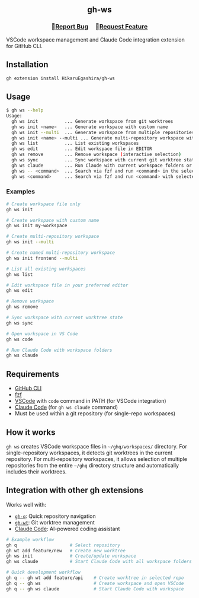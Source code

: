 <h2 align="center">
    <p align="center">gh-ws</p>
</h2>

<h3 align="center">
🔹<a  href="https://github.com/HikaruEgashira/gh-ws/issues">Report Bug</a> &nbsp; &nbsp;
🔹<a  href="https://github.com/HikaruEgashira/gh-ws/issues">Request Feature</a>
</h3>

VSCode workspace management and Claude Code integration extension for GitHub CLI.

## Installation

```bash
gh extension install HikaruEgashira/gh-ws
```

## Usage

```bash
$ gh ws --help
Usage:
  gh ws init          ... Generate workspace from git worktrees
  gh ws init <name>   ... Generate workspace with custom name
  gh ws init --multi  ... Generate workspace from multiple repositories
  gh ws init <name> --multi ... Generate multi-repository workspace with custom name
  gh ws list          ... List existing workspaces
  gh ws edit          ... Edit workspace file in EDITOR
  gh ws remove        ... Remove workspace (interactive selection)
  gh ws sync          ... Sync workspace with current git worktree state
  gh ws claude        ... Run Claude with current workspace folders or select workspace
  gh ws -- <command>  ... Search via fzf and run <command> in the selected workspace directory
  gh ws <command>     ... Search via fzf and run <command> with selected workspace as argument
```

### Examples

```bash
# Create workspace file only
gh ws init

# Create workspace with custom name
gh ws init my-workspace

# Create multi-repository workspace
gh ws init --multi

# Create named multi-repository workspace
gh ws init frontend --multi

# List all existing workspaces
gh ws list

# Edit workspace file in your preferred editor
gh ws edit

# Remove workspace
gh ws remove

# Sync workspace with current worktree state
gh ws sync

# Open workspace in VS Code
gh ws code

# Run Claude Code with workspace folders
gh ws claude
```

## Requirements

- [GitHub CLI](https://cli.github.com/)
- [fzf](https://github.com/junegunn/fzf)
- [VSCode](https://code.visualstudio.com/) with `code` command in PATH (for VSCode integration)
- [Claude Code](https://docs.anthropic.com/en/docs/claude-code) (for `gh ws claude` command)
- Must be used within a git repository (for single-repo workspaces)

## How it works

`gh ws` creates VSCode workspace files in `~/ghq/workspaces/` directory. For single-repository workspaces, it detects git worktrees in the current repository. For multi-repository workspaces, it allows selection of multiple repositories from the entire `~/ghq` directory structure and automatically includes their worktrees.

## Integration with other gh extensions

Works well with:
- [`gh-q`](https://github.com/HikaruEgashira/gh-q): Quick repository navigation
- [`gh-wt`](https://github.com/HikaruEgashira/gh-wt): Git worktree management
- [Claude Code](https://docs.anthropic.com/en/docs/claude-code): AI-powered coding assistant

```bash
# Example workflow
gh q                    # Select repository
gh wt add feature/new   # Create new worktree
gh ws init              # Create/update workspace
gh ws claude            # Start Claude Code with all workspace folders

# Quick development workflow
gh q -- gh wt add feature/api    # Create worktree in selected repo
gh q -- gh ws                    # Create workspace and open VSCode
gh q -- gh ws claude             # Start Claude Code with workspace
```
